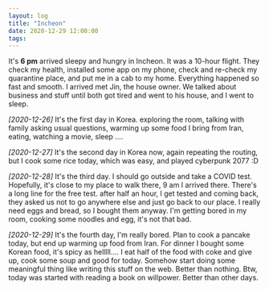 ```yaml
---
layout: log
title: "Incheon"
date: 2020-12-29 12:00:00
tags:
---
```


It's **6 pm** arrived sleepy and hungry in Incheon. It was a 10-hour flight. They check my health, installed some app on my phone, check and re-check my quarantine place, and put me in a cab to my home. Everything happened so fast and smooth. I arrived met Jin, the house owner. We talked about business and stuff until both got tired and went to his house, and I went to sleep.

*[2020-12-26]* It's the first day in Korea. exploring the room, talking with family asking usual questions, warming up some food I bring from Iran, eating, watching a movie, sleep ….


*[2020-12-27]* It's the second day in Korea now, again repeating the routing, but I cook some rice today, which was easy, and played cyberpunk 2077 :D


*[2020-12-28]* It's the third day. I should go outside and take a COVID test. Hopefully, it's close to my place to walk there, 9 am I arrived there. There's a long line for the free test. after half an hour, I get tested and coming back, they asked us not to go anywhere else and just go back to our place. I really need eggs and bread, so I bought them anyway. I'm getting bored in my room, cooking some noodles and egg, it's not that bad.


*[2020-12-29]* It's the fourth day, I'm really bored. Plan to cook a pancake today, but end up warming up food from Iran. For dinner I bought some Korean food, it's spicy as helllll…. I eat half of the food with coke and give up, cook some soup and good for today. Somehow start doing some meaningful thing like writing this stuff on the web. Better than nothing. Btw, today was started with reading a book on willpower. Better than other days.
